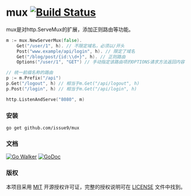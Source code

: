 mux [![Build Status](https://travis-ci.org/issue9/mux.svg?branch=master)](https://travis-ci.org/issue9/mux)
======

mux是对http.ServeMux的扩展，添加正则路由等功能。
```go
m := mux.NewServerMux(false).
    Get("/user/1", h). // 不限定域名，必须以/开头
    Post("www.example/api/login", h). // 限定了域名
    Get("/blog/post/{id:\\d+}", h). // 正则路由
    Options("/user/1", "GET") // 手动指定该路由项的OPTIONS请求方法返回内容

// 统一前缀名称的路由
p := m.Prefix("/api")
p.Get("/logout", h) // 相当于m.Get("/api/logout", h)
p.Post("/login", h) // 相当于m.Get("/api/login", h)

http.ListenAndServe("8080", m)
```

### 安装

```shell
go get github.com/issue9/mux
```


### 文档

[![Go Walker](https://gowalker.org/api/v1/badge)](https://gowalker.org/github.com/issue9/mux)
[![GoDoc](https://godoc.org/github.com/issue9/mux?status.svg)](https://godoc.org/github.com/issue9/mux)


### 版权

本项目采用 [MIT](https://opensource.org/licenses/MIT) 开源授权许可证，完整的授权说明可在 [LICENSE](LICENSE) 文件中找到。
